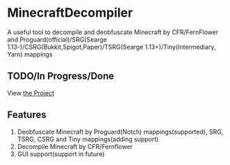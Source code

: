 # MinecraftDecompiler
A useful tool to decompile and deobfuscate Minecraft by CFR/FernFlower and Proguard(official)/SRG(Searge 1.13-)/CSRG(Bukkit,Spigot,Paper)/TSRG(Searge 1.13+)/Tiny(Intermediary, Yarn) mappings
## TODO/In Progress/Done
View [the Project](https://github.com/MaxPixelStudios/MinecraftDecompiler/projects/1)
## Features
1. Deobfuscate Minecraft by Proguard(Notch) mappings(supported), SRG, TSRG, CSRG and Tiny mappings(adding support)
2. Decompile Minecraft by CFR/Fernflower
3. GUI support(support in future)
